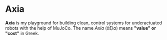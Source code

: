 # Axia

**Axia** is my playground for building clean, control systems for underactuated robots with the help of MuJoCo. The name *Axia* (ἀξία) means **"value" or "cost"** in Greek.

